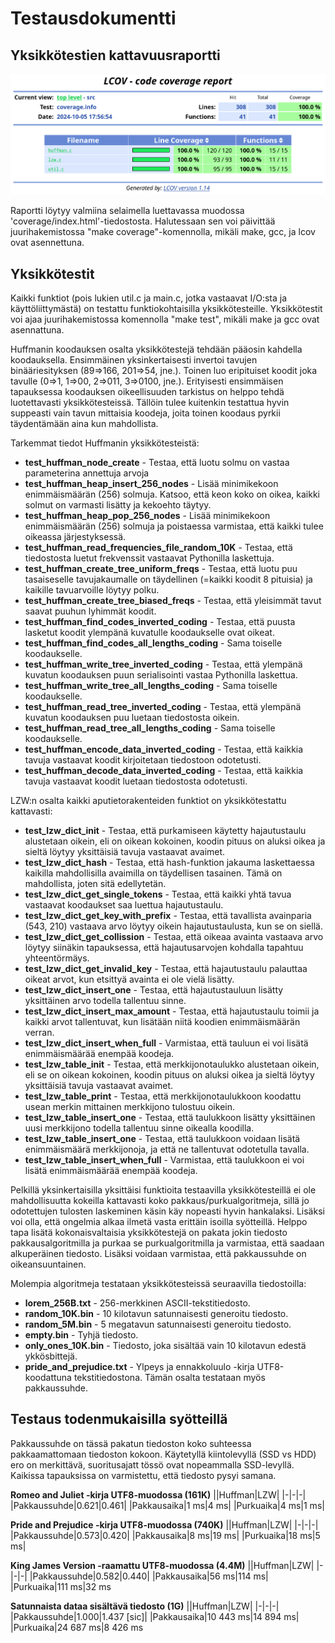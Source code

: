 # Testausdokumentti
## Yksikkötestien kattavuusraportti
![](testikattavuus.png)

Raportti löytyy valmiina selaimella luettavassa muodossa 'coverage/index.html'-tiedostosta.
Halutessaan sen voi päivittää juurihakemistossa "make coverage"-komennolla, mikäli make, gcc, ja lcov ovat asennettuna. 

## Yksikkötestit
Kaikki funktiot (pois lukien util.c ja main.c, jotka vastaavat I/O:sta ja käyttöliittymästä) on testattu funktiokohtaisilla yksikkötesteille. Yksikkötestit voi ajaa juurihakemistossa komennolla "make test", mikäli make ja gcc ovat asennattuna.

Huffmanin koodauksen osalta yksikkötestejä tehdään pääosin kahdella koodauksella. Ensimmäinen yksinkertaisesti invertoi tavujen binääriesityksen (89=>166, 201=>54, jne.). Toinen luo eripituiset koodit joka tavulle (0=>1, 1=>00, 2=>011, 3=>0100, jne.). Erityisesti ensimmäisen tapauksessa koodauksen oikeellisuuden tarkistus on helppo tehdä luotettavasti yksikkötesteissä. Tällöin tulee kuitenkin testattua hyvin suppeasti vain tavun mittaisia koodeja, joita toinen koodaus pyrkii täydentämään aina kun mahdollista.

Tarkemmat tiedot Huffmanin yksikkötesteistä:
* **test_huffman_node_create** - Testaa, että luotu solmu on vastaa parameterina annettuja arvoja
* **test_huffman_heap_insert_256_nodes** - Lisää minimikekoon enimmäismäärän (256) solmuja. Katsoo, että keon koko on oikea, kaikki solmut on varmasti lisätty ja kekoehto täytyy.
* **test_huffman_heap_pop_256_nodes** - Lisää minimikekoon enimmäismäärän (256) solmuja ja poistaessa varmistaa, että kaikki tulee oikeassa järjestyksessä.
* **test_huffman_read_frequencies_file_random_10K** - Testaa, että tiedostosta luetut frekvenssit vastaavat Pythonilla laskettuja.
* **test_huffman_create_tree_uniform_freqs** - Testaa, että luotu puu tasaiseselle tavujakaumalle on täydellinen (=kaikki koodit 8 pituisia) ja kaikille tavuarvoille löytyy polku.
* **test_huffman_create_tree_biased_freqs** - Testaa, että yleisimmät tavut saavat puuhun lyhimmät koodit.
* **test_huffman_find_codes_inverted_coding** - Testaa, että puusta lasketut koodit ylempänä kuvatulle koodaukselle ovat oikeat.
* **test_huffman_find_codes_all_lengths_coding** - Sama toiselle koodaukselle.
* **test_huffman_write_tree_inverted_coding** - Testaa, että ylempänä kuvatun koodauksen puun serialisointi  vastaa Pythonilla laskettua.
* **test_huffman_write_tree_all_lengths_coding** - Sama toiselle koodaukselle.
* **test_huffman_read_tree_inverted_coding** - Testaa, että ylempänä kuvatun koodauksen puu luetaan tiedostosta oikein.
* **test_huffman_read_tree_all_lengths_coding** - Sama toiselle koodaukselle.
* **test_huffman_encode_data_inverted_coding** - Testaa, että kaikkia tavuja vastaavat koodit kirjoitetaan tiedostoon odotetusti.
* **test_huffman_decode_data_inverted_coding** - Testaa, että kaikkia tavuja vastaavat koodit luetaan tiedostosta odotetusti.

LZW:n osalta kaikki aputietorakenteiden funktiot on yksikkötestattu kattavasti:
* **test_lzw_dict_init** - Testaa, että purkamiseen käytetty hajautustaulu alustetaan oikein, eli on oikean kokoinen, koodin pituus on aluksi oikea ja sieltä löytyy yksittäisiä tavuja vastaavat avaimet.
* **test_lzw_dict_hash** - Testaa, että hash-funktion jakauma laskettaessa kaikilla mahdollisilla avaimilla on täydellisen tasainen. Tämä on mahdollista, joten sitä edellytetän.
* **test_lzw_dict_get_single_tokens** - Testaa, että kaikki yhtä tavua vastaavat koodaukset saa luettua hajautustaulu.
* **test_lzw_dict_get_key_with_prefix** - Testaa, että tavallista avainparia (543, 210) vastaava arvo löytyy oikein hajautustaulusta, kun se on siellä.
* **test_lzw_dict_get_collission** - Testaa, että oikeaa avainta vastaava arvo löytyy siinäkin tapauksessa, että hajautusarvojen kohdalla tapahtuu yhteentörmäys.
* **test_lzw_dict_get_invalid_key** - Testaa, että hajautustaulu palauttaa oikeat arvot, kun etsittyä avainta ei ole vielä lisätty.
* **test_lzw_dict_insert_one** - Testaa, että hajautustauluun lisätty yksittäinen arvo todella tallentuu sinne.
* **test_lzw_dict_insert_max_amount** - Testaa, että hajautustaulu toimii ja kaikki arvot tallentuvat, kun lisätään niitä koodien enimmäismäärän verran.
* **test_lzw_dict_insert_when_full** - Varmistaa, että tauluun ei voi lisätä enimmäismäärää enempää koodeja.
* **test_lzw_table_init** - Testaa, että merkkijonotaulukko alustetaan oikein, eli se on oikean kokoinen, koodin pituus on aluksi oikea ja sieltä löytyy yksittäisiä tavuja vastaavat avaimet.
* **test_lzw_table_print** - Testaa, että merkkijonotaulukkoon koodattu usean merkin mittainen merkkijono tulostuu oikein.
* **test_lzw_table_insert_one** - Testaa, että taulukkoon lisätty yksittäinen uusi merkkijono todella tallentuu sinne oikealla koodilla.
* **test_lzw_table_insert_one** - Testaa, että taulukkoon voidaan lisätä enimmäismäärä merkkijonoja, ja että ne tallentuvat odotetulla tavalla.
* **test_lzw_table_insert_when_full** - Varmistaa, että taulukkoon ei voi lisätä enimmäismäärää enempää koodeja.

Pelkillä yksinkertaisilla yksittäisi funktioita testaavilla yksikkötesteillä ei ole mahdollisuutta kokeilla kattavasti koko pakkaus/purkualgoritmeja, sillä jo odotettujen tulosten laskeminen käsin käy nopeasti hyvin hankalaksi. Lisäksi voi olla, että ongelmia alkaa ilmetä vasta erittäin isoilla syötteillä. Helppo tapa lisätä kokonaisvaltaisia yksikkötestejä on pakata jokin tiedosto pakkausalgoritmilla ja purkaa se purkualgoritmilla ja varmistaa, että saadaan alkuperäinen tiedosto. Lisäksi voidaan varmistaa, että pakkaussuhde on oikeansuuntainen.

Molempia algoritmeja testataan yksikkötesteissä seuraavilla tiedostoilla:
- **lorem_256B.txt** - 256-merkkinen ASCII-tekstitiedosto.
- **random_10K.bin** - 10 kilotavun satunnaisesti generoitu tiedosto.
- **random_5M.bin** - 5 megatavun satunnaisesti generoitu tiedosto.
- **empty.bin** - Tyhjä tiedosto.
- **only_ones_10K.bin** - Tiedosto, joka sisältää vain 10 kilotavun edestä ykkösbittejä.
- **pride_and_prejudice.txt** - Ylpeys ja ennakkoluulo -kirja UTF8-koodattuna tekstitiedostona. Tämän osalta testataan myös pakkaussuhde.

## Testaus todenmukaisilla syötteillä
Pakkaussuhde on tässä pakatun tiedoston koko suhteessa pakkaamattomaan tiedoston kokoon. Käytetyllä kiintolevyllä (SSD vs HDD) ero on merkittävä, suoritusajatt tössö ovat nopeammalla SSD-levyllä. Kaikissa tapauksissa on varmistettu, että tiedosto pysyi samana.

**Romeo and Juliet -kirja UTF8-muodossa (161K)**
||Huffman|LZW|
|-|-|-|
|Pakkaussuhde|0.621|0.461|
|Pakkausaika|1 ms|4 ms|
|Purkuaika|4 ms|1 ms|

**Pride and Prejudice -kirja UTF8-muodossa (740K)**
||Huffman|LZW|
|-|-|-|
|Pakkaussuhde|0.573|0.420|
|Pakkausaika|8 ms|19 ms|
|Purkuaika|18 ms|5 ms|

**King James Version -raamattu UTF8-muodossa (4.4M)**
||Huffman|LZW|
|-|-|-|
|Pakkaussuhde|0.582|0.440|
|Pakkausaika|56 ms|114 ms|
|Purkuaika|111 ms|32 ms

**Satunnaista dataa sisältävä tiedosto (1G)**
||Huffman|LZW|
|-|-|-|
|Pakkaussuhde|1.000|1.437 [sic]|
|Pakkausaika|10 443 ms|14 894 ms|
|Purkuaika|24 687 ms|8 426 ms